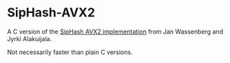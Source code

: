 SipHash-AVX2
============

A C version of the [SipHash AVX2 implementation](https://github.com/google/highwayhash/)
from Jan Wassenberg and Jyrki Alakuijala.

Not necessarily faster than plain C versions.
